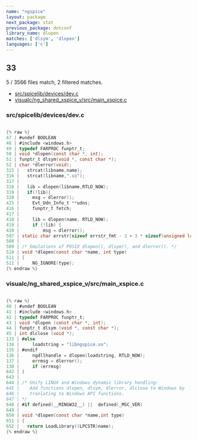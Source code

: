```yaml
---
name: "ngspice"
layout: package
next_package: stat
previous_package: dotconf
library_name: dlopen
matches: ['dlsym', 'dlopen']
languages: ['c']
---
```

## 33
5 / 3566 files match, 2 filtered matches.

 - [src/spicelib/devices/dev.c](#srcspicelibdevicesdevc)
 - [visualc/ng_shared_xspice_v/src/main_xspice.c](#visualcng_shared_xspice_vsrcmain_xspicec)

### src/spicelib/devices/dev.c

```c

{% raw %}
47 | #undef BOOLEAN
48 | #include <windows.h>
49 | typedef FARPROC funptr_t;
50 | void *dlopen(const char *, int);
51 | funptr_t dlsym(void *, const char *);
52 | char *dlerror(void);
315 |   strcat(libname,name);
316 |   strcat(libname,".so");
317 | 
318 |   lib = dlopen(libname,RTLD_NOW);
319 |   if(!lib){
320 |     msg = dlerror();
415 |     Evt_Udn_Info_t **udns;
416 |     funptr_t fetch;
417 | 
418 |     lib = dlopen(name, RTLD_NOW);
419 |     if (!lib) {
420 |         msg = dlerror();
507 | static char errstr[sizeof errstr_fmt - 3 + 3 * sizeof(unsigned long)];
508 | 
509 | /* Emulations of POSIX dlopen(), dlsym(), and dlerror(). */
510 | void *dlopen(const char *name, int type)
511 | {
512 |     NG_IGNORE(type);
{% endraw %}

```
### visualc/ng_shared_xspice_v/src/main_xspice.c

```c

{% raw %}
40 | #undef BOOLEAN
41 | #include <windows.h>
42 | typedef FARPROC funptr_t;
43 | void *dlopen (const char *, int);
44 | funptr_t dlsym (void *, const char *);
45 | int dlclose (void *);
133 | #else
134 |     loadstring = "libngspice.so";
135 | #endif
136 |     ngdllhandle = dlopen(loadstring, RTLD_NOW);
137 |     errmsg = dlerror();
138 |     if (errmsg)
642 | }
643 | 
644 | /* Unify LINUX and Windows dynamic library handling:
645 |    Add functions dlopen, dlsym, dlerror, dlclose to Windows by
646 |    tranlating to Windows API functions.
647 | */
648 | #if defined(__MINGW32__) ||  defined(_MSC_VER)
649 | 
650 | void *dlopen(const char *name,int type)
651 | {
652 | 	return LoadLibrary((LPCSTR)name);
{% endraw %}

```